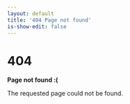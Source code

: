 ```yaml
---
layout: default
title: '404 Page not found'
is-show-edit: false
---
```


<div class="not-found-container">
  <h1>404</h1>
  <p><strong>Page not found :(</strong></p>
  <p>The requested page could not be found.</p>
</div>
